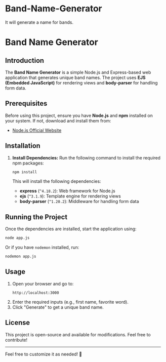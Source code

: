 # Band-Name-Generator
It will generate a name for bands.
# Band Name Generator

## Introduction
The **Band Name Generator** is a simple Node.js and Express-based web application that generates unique band names. The project uses **EJS (Embedded JavaScript)** for rendering views and **body-parser** for handling form data.

## Prerequisites
Before using this project, ensure you have **Node.js** and **npm** installed on your system. If not, download and install them from:
- [Node.js Official Website](https://nodejs.org/)

## Installation

1. **Install Dependencies:**
   Run the following command to install the required npm packages:
   ```sh
   npm install
   ```

   This will install the following dependencies:
   - **express** (`^4.18.2`): Web framework for Node.js
   - **ejs** (`^3.1.9`): Template engine for rendering views
   - **body-parser** (`^1.20.2`): Middleware for handling form data

## Running the Project
Once the dependencies are installed, start the application using:
```sh
node app.js
```

Or if you have `nodemon` installed, run:
```sh
nodemon app.js
```

## Usage
1. Open your browser and go to:
   ```
   http://localhost:3000
   ```
2. Enter the required inputs (e.g., first name, favorite word).
3. Click "Generate" to get a unique band name.

## License
This project is open-source and available for modifications. Feel free to contribute!

---
Feel free to customize it as needed! 🚀

